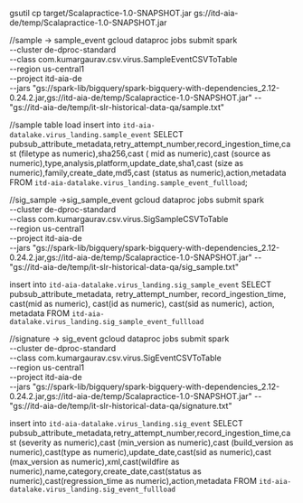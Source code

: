 gsutil cp target/Scalapractice-1.0-SNAPSHOT.jar gs://itd-aia-de/temp/Scalapractice-1.0-SNAPSHOT.jar

//sample -> sample_event
gcloud dataproc jobs submit spark \
--cluster de-dproc-standard  \
--class com.kumargaurav.csv.virus.SampleEventCSVToTable \
--region us-central1 \
--project itd-aia-de \
--jars "gs://spark-lib/bigquery/spark-bigquery-with-dependencies_2.12-0.24.2.jar,gs://itd-aia-de/temp/Scalapractice-1.0-SNAPSHOT.jar" -- "gs://itd-aia-de/temp/it-slr-historical-data-qa/sample.txt"

//sample table load
insert into `itd-aia-datalake.virus_landing.sample_event` SELECT pubsub_attribute_metadata,retry_attempt_number,record_ingestion_time,cast (filetype as numeric),sha256,cast ( mid as numeric),cast (source as numeric),type,analysis,platform,update_date,sha1,cast (size as numeric),family,create_date,md5,cast (status as numeric),action,metadata FROM `itd-aia-datalake.virus_landing.sample_event_fullload`;

//sig_sample ->sig_sample_event
gcloud dataproc jobs submit spark \
--cluster de-dproc-standard  \
--class com.kumargaurav.csv.virus.SigSampleCSVToTable \
--region us-central1 \
--project itd-aia-de \
--jars "gs://spark-lib/bigquery/spark-bigquery-with-dependencies_2.12-0.24.2.jar,gs://itd-aia-de/temp/Scalapractice-1.0-SNAPSHOT.jar" -- "gs://itd-aia-de/temp/it-slr-historical-data-qa/sig_sample.txt"

insert into `itd-aia-datalake.virus_landing.sig_sample_event` SELECT pubsub_attribute_metadata,
retry_attempt_number,
record_ingestion_time,
cast(mid as numeric),
cast(id as numeric),
cast(sid as numeric),
action,
metadata FROM `itd-aia-datalake.virus_landing.sig_sample_event_fullload`

//signature -> sig_event
gcloud dataproc jobs submit spark \
--cluster de-dproc-standard  \
--class com.kumargaurav.csv.virus.SigEventCSVToTable \
--region us-central1 \
--project itd-aia-de \
--jars "gs://spark-lib/bigquery/spark-bigquery-with-dependencies_2.12-0.24.2.jar,gs://itd-aia-de/temp/Scalapractice-1.0-SNAPSHOT.jar" -- "gs://itd-aia-de/temp/it-slr-historical-data-qa/signature.txt"

insert into `itd-aia-datalake.virus_landing.sig_event` SELECT pubsub_attribute_metadata,retry_attempt_number,record_ingestion_time,cast (severity as numeric),cast (min_version as numeric),cast (build_version as numeric),cast(type as numeric),update_date,cast(sid as numeric),cast (max_version as numeric),xml,cast(wildfire as numeric),name,category,create_date,cast(status as numeric),cast(regression_time as numeric),action,metadata FROM `itd-aia-datalake.virus_landing.sig_event_fullload`




